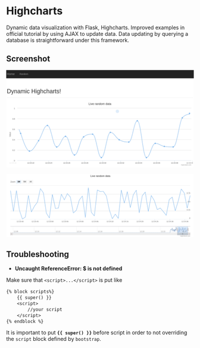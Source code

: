 # Highcharts

Dynamic data visualization with Flask, Highcharts. Improved examples in official tutorial by using AJAX to update data. Data updating by querying a database is straightforward under this framework. 

## Screenshot

![alt text](static/img/spline.png)

![alt text](static/img/stock.png)

## Troubleshooting

-   **Uncaught ReferenceError: $ is not defined**

Make sure that `<script>...</script>` is put like
    
    {% block scripts%}
        {{ super() }}
        <script>
            //your script
        </script>
    {% endblock %}

It is important to put **`{{ super() }}`** before script in order to not overriding the `script` block defined by `bootstrap`.
